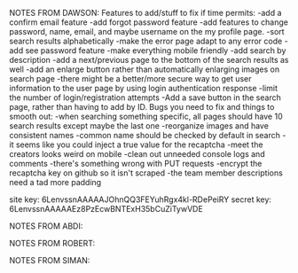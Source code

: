 NOTES FROM DAWSON:
    Features to add/stuff to fix if time permits:
        -add a confirm email feature
        -add forgot password feature
        -add features to change password, name, email, and maybe username on the my profile page.
        -sort search results alphabetically
        -make the error page adapt to any error code
        -add see password feature
        -make everything mobile friendly
        -add search by description
        -add a next/previous page to the bottom of the search results as well
        -add an enlarge button rather than automatically enlarging images on search page
        -there might be a better/more secure way to get user information to the user page by using login authentication response
        -limit the number of login/registration attempts
        -Add a save button in the search page, rather than having to add by ID.
    Bugs you need to fix and things to smooth out:
        -when searching something specific, all pages should have 10 search results except maybe the last one
        -reorganize images and have consistent names
        -common name should be checked by default in search
        -it seems like you could inject a true value for the recaptcha
        -meet the creators looks weird on mobile
        -clean out unneeded console logs and comments
        -there's something wrong with PUT requests
        -encrypt the recaptcha key on github so it isn't scraped
        -the team member descriptions need a tad more padding

site key: 6LenvssnAAAAAJOhnQQ3FEYuhRgx4kl-RDePeiRY
secret key: 6LenvssnAAAAAEz8PzEcwBNTExH35bCuZiTywVDE

NOTES FROM ABDI:

NOTES FROM ROBERT:

NOTES FROM SIMAN: